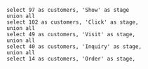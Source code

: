 ```funnel_data
select 97 as customers, 'Show' as stage
union all
select 102 as customers, 'Click' as stage,
union all
select 49 as customers, 'Visit' as stage,
union all
select 40 as customers, 'Inquiry' as stage,
union all
select 14 as customers, 'Order' as stage,
```

<FunnelChart data={funnel_data} nameCol=stage valueCol=customers title="Funnel Chart" subtitle="Simple Funnel Chart" outlineColor="white"/>

<FunnelChart data={funnel_data} nameCol=stage valueCol=customers title="Funnel Chart" subtitle="Descending" outlineColor="white" funnelSort="Descending"/>

<FunnelChart data={funnel_data} nameCol=stage valueCol=customers title="Funnel Chart" subtitle="Ascending" outlineColor="white" funnelSort="ascending"/>

<FunnelChart data={funnel_data} nameCol=stage valueCol=customers title="Funnel Chart" subtitle="Right Aligned" outlineColor="white" funnelAlign="right"/>

<FunnelChart data={funnel_data} nameCol=stage valueCol=customers title="Funnel Chart" subtitle="Left Aligned" outlineColor="white" funnelAlign="left"/>

<FunnelChart data={funnel_data} nameCol=stage valueCol=customers title="Funnel Chart" subtitle="Funnel with Percent" showPercent=true/>
